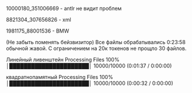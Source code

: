 10000180_351006669 - antlr не видит проблем

8821304_307656826 - xml

1981175_88001536 - BMW

(Не забыть поменять бейзвизитор)
Все файлы обрабатывались 0:23:58 обычной жавой. 
С ограничением на 20к токенов не прощло 30 файлов.

Линейный ливенштейн
Processing Files 100% │██████████████████████│ 10000/10000 (0:01:37 / 0:00:00)

квадратнопамятный
Processing Files 100% │██████████████████████│ 10000/10000 (0:00:32 / 0:00:00) 
